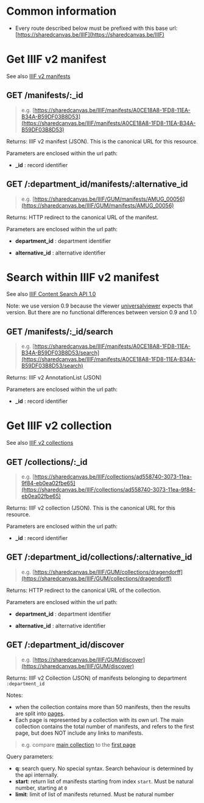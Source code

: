 #  Common information

*  Every route described below must be prefixed with this base url: [https://sharedcanvas.be/IIIF](https://sharedcanvas.be/IIIF)

# Get IIIF v2 manifest

See also [IIIF v2 manifests](https://iiif.io/api/presentation/2.1/#manifest)

## GET /manifests/:_id

> e.g. [https://sharedcanvas.be/IIIF/manifests/A0CE18A8-1FD8-11EA-B34A-B59DF03B8D53](https://sharedcanvas.be/IIIF/manifests/A0CE18A8-1FD8-11EA-B34A-B59DF03B8D53)

Returns: IIIF v2 manifest (JSON). This is the canonical URL for this resource.

Parameters are enclosed within the url path:

* **_id** : record identifier

## GET /:department_id/manifests/:alternative_id

> e.g. [https://sharedcanvas.be/IIIF/GUM/manifests/AMUG_00056](https://sharedcanvas.be/IIIF/GUM/manifests/AMUG_00056)

Returns: HTTP redirect to the canonical URL of the manifest.

Parameters are enclosed within the url path:

* **department_id** : department identifier

* **alternative_id** : alternative identifier

# Search within IIIF v2 manifest

See also [IIIF Content Search API 1.0](https://iiif.io/api/search/1.0/)

Note: we use version 0.9 because the viewer [universalviewer](http://universalviewer.io/) expects that version. But there are no functional differences between version 0.9 and 1.0

## GET /manifests/:_id/search

> e.g. [https://sharedcanvas.be/IIIF/manifests/A0CE18A8-1FD8-11EA-B34A-B59DF03B8D53/search](https://sharedcanvas.be/IIIF/manifests/A0CE18A8-1FD8-11EA-B34A-B59DF03B8D53/search)

Returns: IIIF v2 AnnotationList (JSON)

Parameters are enclosed within the url path:

* **_id** : record identifier

# Get IIIF v2 collection

See also [IIIF v2 collections](https://iiif.io/api/presentation/2.1/#collection)

## GET /collections/:_id

> e.g. [https://sharedcanvas.be/IIIF/collections/ad558740-3073-11ea-9f84-eb0ea02fbe65](https://sharedcanvas.be/IIIF/collections/ad558740-3073-11ea-9f84-eb0ea02fbe65)

Returns: IIIF v2 collection (JSON). This is the canonical URL for this resource.

Parameters are enclosed within the url path:

* **_id** : record identifier

## GET /:department_id/collections/:alternative_id

> e.g. [https://sharedcanvas.be/IIIF/GUM/collections/dragendorff](https://sharedcanvas.be/IIIF/GUM/collections/dragendorff)

Returns: HTTP redirect to the canonical URL of the collection.

Parameters are enclosed within the url path:

* **department_id** : department identifier

* **alternative_id** : alternative identifier

## GET /:department_id/discover

> e.g. [https://sharedcanvas.be/IIIF/GUM/discover](https://sharedcanvas.be/IIIF/GUM/discover)

Returns: IIIF v2 Collection (JSON) of manifests belonging to department `:department_id`

Notes:

* when the collection contains more than 50 manifests, then the results are split into [pages](https://iiif.io/api/presentation/2.1/#paging).
* Each page is represented by a collection
with its own url. The main collection contains the total number of manifests, and refers to the first page, but does NOT include any links to manifests.

> e.g. compare [main collection](https://sharedcanvas.be/IIIF/GUM/discover) to the [first page](https://sharedcanvas.be/IIIF/GUM/discover?limit=50&q=&start=0)

Query parameters:

* **q**: search query. No special syntax. Search behaviour is determined by the api internally.
* **start**: return list of manifests starting from index `start`. Must be natural number, starting at `0`
* **limit**: limit of list of manifests returned. Must be natural number
